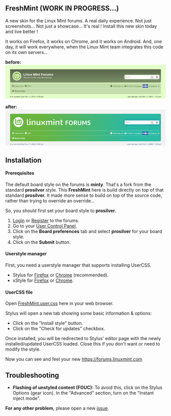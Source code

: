 ## FreshMint (WORK IN PROGRESS...)
A new skin for the Linux Mint forums. A real daily experience. Not just screenshots... Not just a showcase... It's real ! Install this new skin today and live better !

It works on Firefox, it works on Chrome, and it works on Android. And, one day, it will work everywhere, when the Linux Mint team integrates this code on its own servers... 

**before:**
![FreshMint preview](screenshots/preview-old.png)  

**after:**
![FreshMint preview](screenshots/preview-new.png)

## Installation

#### Prerequisites

The default board style on the forums is **minty**. That's a fork from the standard **prosilver** style. This **FreshMint** here is build directly on top of that standard **prosilver.** It made more sense to build on top of the source code, rather than trying to override an override...

So, you should first set your board style to **prosilver.**

1. [Login](https://forums.linuxmint.com/ucp.php?mode=login&redirect=index.php) or [Register](https://forums.linuxmint.com/ucp.php?mode=register) to the forums.
2. Go to your [User Control Panel](https://forums.linuxmint.com/ucp.php).
3. Click on the **Board preferences** tab and select **prosilver** for your board style.
4. Click on the **Submit** button.

#### Userstyle manager

First, you need a userstyle manager that supports installing UserCSS.

* Stylus for [Firefox](https://addons.mozilla.org/en-US/firefox/addon/styl-us/) or [Chrome](https://chrome.google.com/webstore/detail/stylus/clngdbkpkpeebahjckkjfobafhncgmne) (recommended).
* xStyle for [Firefox](https://addons.mozilla.org/firefox/addon/xstyle/) or [Chrome](https://chrome.google.com/webstore/detail/xstyle/hncgkmhphmncjohllpoleelnibpmccpj).

#### UserCSS file

Open [FreshMint.user.css](https://raw.githubusercontent.com/SebastJava/FreshMint/main/FreshMint.user.css) here in your web browser.

Stylus will open a new tab showing some basic information & options:

* Click on the "Install style" button.
* Click on the "Check for updates" checkbox.

Once installed, you will be redirected to Stylus' editor page with the newly installed/updated UserCSS loaded. Close this if you don't want or need to modify the style.

Now you can see and feel your new https://forums.linuxmint.com

## Troubleshooting

* **Flashing of unstyled content (FOUC):** To avoid this, click on the Stylus Options (gear icon). In the "Advanced" section, turn on the "Instant inject mode".

**For any other problem,** please open a new [issue](https://github.com/SebastJava/FreshMint/issues).